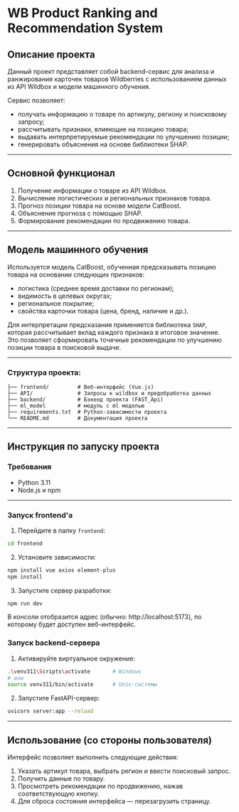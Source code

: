 # WB Product Ranking and Recommendation System

## Описание проекта

Данный проект представляет собой backend-сервис для анализа и ранжирования карточек товаров Wildberries с использованием данных из API Wildbox и модели машинного обучения.

Сервис позволяет:
- получать информацию о товаре по артикулу, региону и поисковому запросу;
- рассчитывать признаки, влияющие на позицию товара;
- выдавать интерпретируемые рекомендации по улучшению позиции;
- генерировать объяснения на основе библиотеки SHAP.

---

## Основной функционал

1. Получение информации о товаре из API Wildbox.
2. Вычисление логистических и региональных признаков товара.
3. Прогноз позиции товара на основе модели CatBoost.
4. Объяснение прогноза с помощью SHAP.
5. Формирование рекомендации по продвижению товара.

---

## Модель машинного обучения

Используется модель CatBoost, обученная предсказывать позицию товара на основании следующих признаков:

- логистика (среднее время доставки по регионам);
- видимость в целевых округах;
- региональное покрытие;
- свойства карточки товара (цена, бренд, наличие и др.).

Для интерпретации предсказания применяется библиотека `SHAP`, которая рассчитывает вклад каждого признака в итоговое значение. Это позволяет сформировать точечные рекомендации по улучшению позиции товара в поисковой выдаче.

---
### Структура проекта:
```
├── frontend/         # Веб-интерфейс (Vue.js)
├── API/              # Запросы к wildbox и предобработка данных
├── backend/          # Бэкенд проекта (FAST_Api)
├── ml_model          # модуль с ml моделью
├── requirements.txt  # Python-зависимости проекта
└── README.md         # Документация проекта
```
---
##  Инструкция по запуску проекта

###  Требования

- Python 3.11
- Node.js и npm

---

###  Запуск frontend'а

1. Перейдите в папку `frontend`:

```bash
cd frontend
```
2. Установите зависимости:
```bash
npm install vue axios element-plus
npm install
```

3. Запустите сервер разработки:
```bash
npm run dev
```
В консоли отобразится адрес (обычно: http://localhost:5173), по которому будет доступен веб-интерфейс.

### Запуск backend-сервера

1. Активируйте виртуальное окружение:
```bash
.\venv311\Scripts\activate       # Windows
# или
source venv311/bin/activate      # Unix-системы
```
2. Запустите FastAPI-сервер:
```bash
uvicorn server:app --reload
```
---

## Использование (со стороны пользователя)

Интерфейс позволяет выполнить следующие действия:

1. Указать артикул товара, выбрать регион и ввести поисковый запрос.
2. Получить данные по товару.
3. Просмотреть рекомендации по продвижению, нажав соответствующую кнопку.
4. Для сброса состояния интерфейса — перезагрузить страницу.
